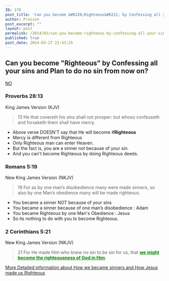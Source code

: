```yaml
---
ID: 178
post_title: 'Can you become &#8220;Righteous&#8221; by Confessing all your sins and Plan to do no sin from now on? NO'
author: Praison
post_excerpt: ""
layout: post
permalink: /2014/03/can-you-become-righteous-by-confessing-all-your-sins/
published: true
post_date: 2014-03-27 21:43:25
---
```

<h2>Can you become "Righteous" by Confessing all your sins and Plan to do no sin from now on?</h2>
<span style="text-decoration: underline;">NO</span>
<div>
<h3>Proverbs 28:13</h3>
King James Version (KJV)

</div>
<div>
<blockquote>13 He that covereth his sins shall not prosper: but whoso confesseth and forsaketh them shall have mercy.</blockquote>
<ul>
	<li>Above verse DOESN'T say that He will become #<strong>Righteous </strong></li>
	<li>Mercy is different from Righteous</li>
	<li>Only Righteous man can enter Heaven.</li>
	<li>But the fact is, you are a sinner not because of your sin.</li>
	<li>And you can't become Righteous by doing Righteous deeds.</li>
</ul>
<div>
<div>
<h3>Romans 5:19</h3>
New King James Version (NKJV)

</div>
<div>
<blockquote>19 For as by one man’s disobedience many were made sinners, so also by one Man’s obedience many will be made righteous.</blockquote>
</div>
</div>
<ul>
	<li>You became a sinner NOT because of your sins</li>
	<li>You became a sinner because of one man’s disobedience : Adam</li>
	<li>You became Righteous by one Man's Obedience : Jesus</li>
	<li>So its nothing to do with you to become Righteous.</li>
</ul>
<div>
<h3>2 Corinthians 5:21</h3>
New King James Version (NKJV)

</div>
<div>
<blockquote>21 For He made Him who knew no sin <i>to be</i> sin for us, that <span style="text-decoration: underline; color: #008000;"><strong>we might become the righteousness of God in Him</strong></span>.</blockquote>
</div>
<a title="How you became a Sinner? by Sinning? NO" href="http://biblerevelation.org/2014/03/27/how-you-became-a-sinner-by-sinning-no/">More Detailed information about How we became sinners and How Jesus made us Righteous</a>

</div>